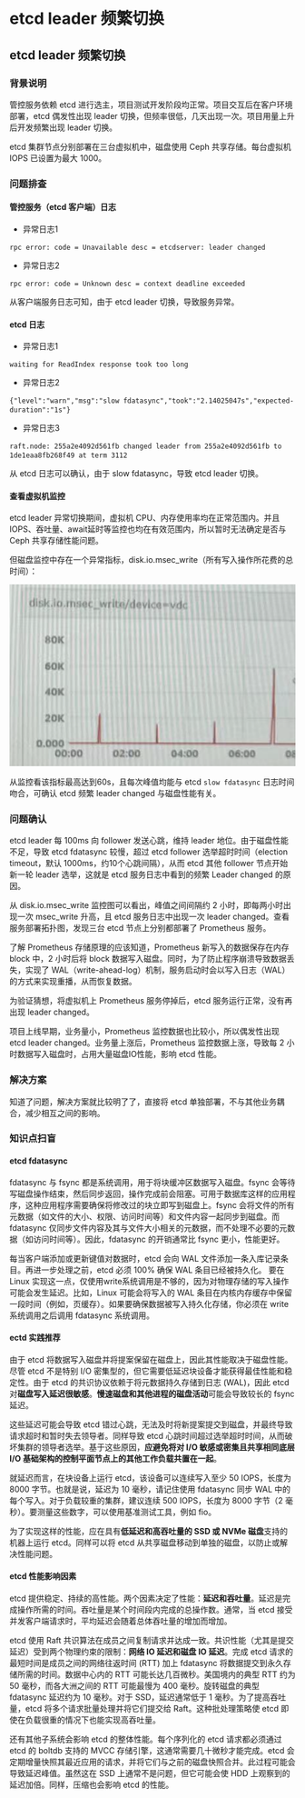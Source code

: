# etcd leader 频繁切换


## etcd leader 频繁切换

### 背景说明

管控服务依赖 etcd 进行选主，项目测试开发阶段均正常。项目交互后在客户环境部署，etcd 偶发性出现 leader 切换，但频率很低，几天出现一次。项目用量上升后开发频繁出现 leader 切换。

etcd 集群节点分别部署在三台虚拟机中，磁盘使用 Ceph 共享存储。每台虚拟机 IOPS 已设置为最大 1000。

### 问题排查

#### 管控服务（etcd 客户端）日志

- 异常日志1

```Text
rpc error: code = Unavailable desc = etcdserver: leader changed
```

- 异常日志2

```Text
rpc error: code = Unknown desc = context deadline exceeded
```

从客户端服务日志可知，由于 etcd leader 切换，导致服务异常。

#### etcd 日志

- 异常日志1

```Text
waiting for ReadIndex response took too long
```

- 异常日志2

```Text
{"level":"warn","msg":"slow fdatasync","took":"2.14025047s","expected-duration":"1s"}
```

- 异常日志3

```Text
raft.node: 255a2e4092d561fb changed leader from 255a2e4092d561fb to 1de1eaa8fb268f49 at term 3112
```

从 etcd 日志可以确认，由于 slow fdatasync，导致 etcd leader 切换。

#### 查看虚拟机监控

etcd leader 异常切换期间，虚拟机 CPU、内存使用率均在正常范围内。并且 IOPS、吞吐量、await延时等监控也均在有效范围内，所以暂时无法确定是否与 Ceph 共享存储性能问题。

但磁盘监控中存在一个异常指标，disk.io.msec_write（所有写入操作所花费的总时间）：

![leader_frequently_change_03](./leader_frequently_change_03.png "leader_frequently_change_03")

从监控看该指标最高达到60s，且每次峰值均能与 etcd `slow fdatasync` 日志时间吻合，可确认 etcd 频繁 leader changed 与磁盘性能有关。

### 问题确认

etcd leader 每 100ms 向 follower 发送心跳，维持 leader 地位。由于磁盘性能不足，导致 etcd fdatasync 较慢，超过 etcd follower 选举超时时间（election timeout，默认 1000ms，约10个心跳间隔），从而 etcd 其他 follower 节点开始新一轮 leader 选举，这就是 etcd 服务日志中看到的频繁 Leader changed 的原因。

从 disk.io.msec_write 监控图可以看出，峰值之间间隔约 2 小时，即每两小时出现一次 msec_write 升高，且 etcd 服务日志中出现一次 leader changed。查看服务部署拓扑图，发现三台 etcd 节点上分别都部署了 Prometheus 服务。

了解 Prometheus 存储原理的应该知道，Prometheus 新写入的数据保存在内存 block 中，2 小时后将 block 数据写入磁盘。同时，为了防止程序崩溃导致数据丢失，实现了 WAL（write-ahead-log）机制，服务启动时会以写入日志（WAL）的方式来实现重播，从而恢复数据。

为验证猜想，将虚拟机上 Prometheus 服务停掉后，etcd 服务运行正常，没有再出现 leader changed。

项目上线早期，业务量小，Prometheus 监控数据也比较小，所以偶发性出现 etcd leader changed。业务量上涨后，Prometheus 监控数据上涨，导致每 2 小时数据写入磁盘时，占用大量磁盘IO性能，影响 etcd 性能。

### 解决方案

知道了问题，解决方案就比较明了了，直接将 etcd 单独部署，不与其他业务耦合，减少相互之间的影响。

### 知识点扫盲

#### etcd fdatasync

fdatasync 与 fsync 都是系统调用，用于将块缓冲区数据写入磁盘。fsync 会等待写磁盘操作结束，然后同步返回，操作完成前会阻塞。可用于数据库这样的应用程序，这种应用程序需要确保将修改过的块立即写到磁盘上。fsync 会将文件的所有元数据（如文件的大小、权限、访问时间等）和文件内容一起同步到磁盘。而 fdatasync 仅同步文件内容及其与文件大小相关的元数据，而不处理不必要的元数据（如访问时间等）。因此，fdatasync 的开销通常比 fsync 更小，性能更好。

每当客户端添加或更新键值对数据时，etcd 会向 WAL 文件添加一条入库记录条目。再进一步处理之前，etcd 必须 100% 确保 WAL 条目已经被持久化。 要在 Linux 实现这一点，仅使用write系统调用是不够的，因为对物理存储的写入操作可能会发生延迟。比如，Linux 可能会将写入的 WAL 条目在内核内存缓存中保留一段时间（例如，页缓存）。如果要确保数据被写入持久化存储，你必须在 write 系统调用之后调用 fdatasync 系统调用。

#### ectd 实践推荐

由于 etcd 将数据写入磁盘并将提案保留在磁盘上，因此其性能取决于磁盘性能。尽管 etcd 不是特别 I/O 密集型的，但它需要低延迟块设备才能获得最佳性能和稳定性。由于 etcd 的共识协议依赖于将元数据持久存储到日志 (WAL)，因此 etcd 对**磁盘写入延迟很敏感**。**慢速磁盘和其他进程的磁盘活动**可能会导致较长的 fsync 延迟。

这些延迟可能会导致 etcd 错过心跳，无法及时将新提案提交到磁盘，并最终导致请求超时和暂时失去领导者。同样导致 etcd 心跳时间超过选举超时时间，从而破坏集群的领导者选举。基于这些原因，**应避免将对 I/O 敏感或密集且共享相同底层 I/O 基础架构的控制平面节点上的其他工作负载共置在一起**。

就延迟而言，在块设备上运行 etcd，该设备可以连续写入至少 50 IOPS，长度为 8000 字节。也就是说，延迟为 10 毫秒，请记住使用 fdatasync 同步 WAL 中的每个写入。对于负载较重的集群，建议连续 500 IOPS，长度为 8000 字节（2 毫秒）。要测量这些数字，可以使用基准测试工具，例如 fio。

为了实现这样的性能，应在具有**低延迟和高吞吐量的 SSD 或 NVMe 磁盘**支持的机器上运行 etcd。同样可以将 etcd 从共享磁盘移动到单独的磁盘，以防止或解决性能问题。

#### etcd 性能影响因素

etcd 提供稳定、持续的高性能。两个因素决定了性能：**延迟和吞吐量**。延迟是完成操作所需的时间。吞吐量是某个时间段内完成的总操作数。通常，当 etcd 接受并发客户端请求时，平均延迟会随着总体吞吐量的增加而增加。

etcd 使用 Raft 共识算法在成员之间复制请求并达成一致。共识性能（尤其是提交延迟）受到两个物理约束的限制：**网络 IO 延迟和磁盘 IO 延迟**。完成 etcd 请求的最短时间是成员之间的网络往返时间 (RTT) 加上 fdatasync 将数据提交到永久存储所需的时间。数据中心内的 RTT 可能长达几百微秒。美国境内的典型 RTT 约为 50 毫秒，而各大洲之间的 RTT 可能最慢为 400 毫秒。旋转磁盘的典型 fdatasync 延迟约为 10 毫秒。对于 SSD，延迟通常低于 1 毫秒。为了提高吞吐量，etcd 将多个请求批量处理并将它们提交给 Raft。这种批处理策略使 etcd 即使在负载很重的情况下也能实现高吞吐量。

还有其他子系统会影响 etcd 的整体性能。每个序列化的 etcd 请求都必须通过 etcd 的 boltdb 支持的 MVCC 存储引擎，这通常需要几十微秒才能完成。etcd 会定期增量快照其最近应用的请求，并将它们与之前的磁盘快照合并。此过程可能会导致延迟峰值。虽然这在 SSD 上通常不是问题，但它可能会使 HDD 上观察到的延迟加倍。同样，压缩也会影响 etcd 的性能。


